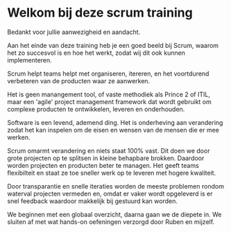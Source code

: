 # Welkom bij deze scrum training

Bedankt voor jullie aanwezigheid en aandacht.

Aan het einde van deze training heb je een goed beeld bij Scrum, waarom het zo succesvol is en hoe het werkt, zodat wij dit ook kunnen implementeren.

Scrum helpt teams helpt met organiseren, itereren, en het voortdurend verbeteren van de producten waar ze aanwerken.

Het is geen manangement tool, of vaste methodiek als Prince 2 of ITIL, maar een 'agile' project management framework dat wordt gebruikt om complexe producten te ontwikkelen, leveren en onderhouden.

Software is een levend, ademend ding. Het is onderheving aan verandering zodat het kan inspelen om de eisen en wensen van de mensen die er mee werken.

Scrum omarmt verandering en niets staat 100% vast. Dit doen we door grote projecten op te splitsen in kleine behapbare brokken. Daardoor worden projecten en producten beter te managen. Het geeft teams flexibilteit en staat ze toe sneller werk op te leveren met hogere kwaliteit.

Door transparantie en snelle iteraties worden de meeste problemen rondom waterval projecten vermeden en, omdat er vaker wordt opgeleverd is er snel feedback waardoor makkelijk bij gestuurd kan worden.

We beginnen met een globaal overzicht, daarna gaan we de diepete in. We sluiten af met wat hands-on oefeningen verzorgd door Ruben en mijzelf.